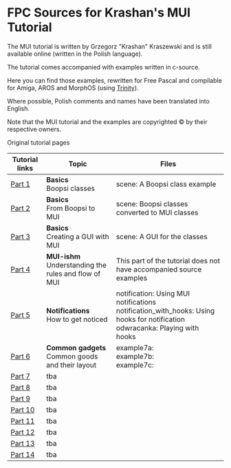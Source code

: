 
FPC Sources for Krashan's MUI Tutorial
======================================

The MUI tutorial is written by Grzegorz "Krashan" Kraszewski and is still 
available online (written in the Polish language).

The tutorial comes accompanied with examples written in c-source.

Here you can find those examples, rewritten for Free Pascal and compilable
for Amiga, AROS and MorphOS (using [Trinity](https://github.com/magorium/fpc-triforce/tree/master/Base/Trinity)).

Where possible, Polish comments and names have been translated into English.

Note that the MUI tutorial and the examples are copyrighted :copyright: by their respective 
owners.

 Original tutorial pages                                                     

| Tutorial links                                               | Topic        | Files         |
| ------------------------------------------------------------ | ------------ | ------------- |
| [Part 1](http://www.ppa.pl/programy/kurs-mui-czesc-1.html)   | **Basics**<br>Boopsi classes | scene: A Boopsi class example |
| [Part 2](http://www.ppa.pl/programy/kurs-mui-czesc-2.html)   | **Basics**<br>From Boopsi to MUI | scene: Boopsi classes converted to MUI classes |
| [Part 3](http://www.ppa.pl/programy/kurs-mui-czesc-3.html)   | **Basics**<br>Creating a GUI with MUI | scene: A GUI for the classes |
| [Part 4](http://www.ppa.pl/programy/kurs-mui-czesc-4.html)   | **MUI-ishm**<br>Understanding the rules and flow of MUI| This part of the tutorial does not have accompanied source examples |
| [Part 5](http://www.ppa.pl/programy/kurs-mui-czesc-5.html)   | **Notifications**<br>How to get noticed | notification: Using MUI notifications <br> notification_with_hooks: Using hooks for notification <br> odwracanka: Playing with hooks |
| [Part 6](http://www.ppa.pl/programy/kurs-mui-czesc-6.html)   | **Common gadgets**<br>Common goods and their layout | example7a: <br> example7b: <br> example7c: |
| [Part 7](http://www.ppa.pl/programy/kurs-mui-czesc-7.html)   | tba          |               |
| [Part 8](http://www.ppa.pl/programy/kurs-mui-czesc-8.html)   | tba          |               |
| [Part 9](http://www.ppa.pl/programy/kurs-mui-czesc-9.html)   | tba          |               |
| [Part 10](http://www.ppa.pl/programy/kurs-mui-czesc-10.html) | tba          |               |
| [Part 11](http://www.ppa.pl/programy/kurs-mui-czesc-11.html) | tba          |               |
| [Part 12](http://www.ppa.pl/programy/kurs-mui-czesc-12.html) | tba          |               |
| [Part 13](http://www.ppa.pl/programy/kurs-mui-czesc-13.html) | tba          |               |
| [Part 14](http://www.ppa.pl/programy/kurs-mui-czesc-14.html) | tba          |               |

